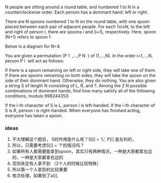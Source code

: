 N people are sitting around a round table, and numbered 
1 to 
N in a counterclockwise order. Each person has a dominant hand: left or right.

There are 
N spoons numbered 
1 to 
N on the round table, with one spoon placed between each pair of adjacent people. For each 
1≤i≤N, to the left and right of person 
i, there are spoons 
i and 
(i+1), respectively. Here, spoon 
(N+1) refers to spoon 
1.

Below is a diagram for 
N=4.



You are given a permutation 
(P 
1
​
 ,…,P 
N
​
 ) of 
(1,…,N). In the order 
i=1,…,N, person 
P 
i
​
  will act as follows:

If there is a spoon remaining on left or right side, they will take one of them.
If there are spoons remaining on both sides, they will take the spoon on the side of their dominant hand.
Otherwise, they do nothing.
You are also given a string 
S of length 
N consisting of L, R, and ?. Among the 
2 
N
  possible combinations of dominant hands, find how many satisfy all of the following conditions, modulo 
998244353:

If the 
i-th character of 
S is L, person 
i is left-handed.
If the 
i-th character of 
S is R, person 
i is right-handed.
When everyone has finished acting, everyone has taken a spoon.


### ideas
1. 不大理解这个题目， S的作用是什么呢？S[i] = 'L', P[i] 是左利的，
2. 所以，只需要考虑S[i] = '?'的情况吗？
3. 如果所有人都需要能拿到spoon，其实只有两种情况，一种是大家都拿左边的，一种是大家都拿右边的
4. 否则肯定有人拿不到 （2个人的时候比较特殊）
5. 所以第一个人拿到的比较重要
6. 依次处理，如果到了a[i], 
